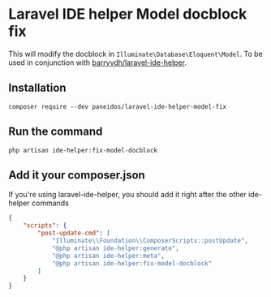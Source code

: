 # Laravel IDE helper Model docblock fix

This will modify the docblock in `Illuminate\Database\Eloquent\Model`.
To be used in conjunction with [barryvdh/laravel-ide-helper](https://github.com/barryvdh/laravel-ide-helper).

## Installation

`composer require --dev paneidos/laravel-ide-helper-model-fix`

## Run the command

`php artisan ide-helper:fix-model-docblock`

## Add it your composer.json

If you're using laravel-ide-helper, you should add it right after the other ide-helper commands

```json
{
    "scripts": {
        "post-update-cmd": [
            "Illuminate\\Foundation\\ComposerScripts::postUpdate",
            "@php artisan ide-helper:generate",
            "@php artisan ide-helper:meta",
            "@php artisan ide-helper:fix-model-docblock"
        ]
    }
}
```
